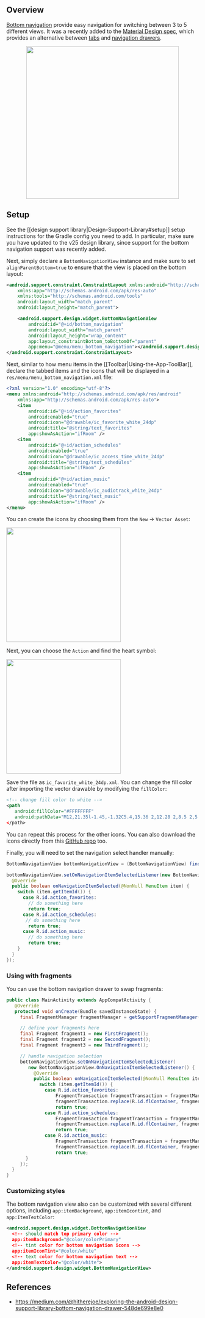 ## Overview

[Bottom navigation](https://material.google.com/components/bottom-navigation.html) provide easy navigation for switching between 3 to 5 different views.  It was a recently added to the [Material Design spec](https://material.google.com/components/bottom-navigation.html), which provides an alternative between [tabs](https://material.google.com/components/tabs.html) and [navigation drawers](https://material.google.com/patterns/navigation-drawer.html).  

<center><img src="https://imgur.com/MN4szO6.png" height="400"></center>

## Setup

See the [[design support library|Design-Support-Library#setup]] setup instructions for the Gradle config you need to add.  In particular, make sure you have updated to the v25 design library, since support for the bottom navigation support was recently added.

Next, simply declare a `BottomNavigationView` instance and make sure to set `alignParentBottom=true` to ensure that the view is placed on the bottom layout:

```xml
<android.support.constraint.ConstraintLayout xmlns:android="http://schemas.android.com/apk/res/android"
    xmlns:app="http://schemas.android.com/apk/res-auto"
    xmlns:tools="http://schemas.android.com/tools"
    android:layout_width="match_parent"
    android:layout_height="match_parent">

    <android.support.design.widget.BottomNavigationView
        android:id="@+id/bottom_navigation"
        android:layout_width="match_parent"
        android:layout_height="wrap_content"
        app:layout_constraintBottom_toBottomOf="parent"
        app:menu="@menu/menu_bottom_navigation"></android.support.design.widget.BottomNavigationView>
</android.support.constraint.ConstraintLayout>
```

Next, similar to how menu items in the [[Toolbar|Using-the-App-ToolBar]], declare the tabbed items and the icons that will be displayed in a `res/menu/menu_bottom_navigation.xml` file:

```xml
<?xml version="1.0" encoding="utf-8"?>
<menu xmlns:android="http://schemas.android.com/apk/res/android"
    xmlns:app="http://schemas.android.com/apk/res-auto">
    <item
        android:id="@+id/action_favorites"
        android:enabled="true"
        android:icon="@drawable/ic_favorite_white_24dp"
        android:title="@string/text_favorites"
        app:showAsAction="ifRoom" />
    <item
        android:id="@+id/action_schedules"
        android:enabled="true"
        android:icon="@drawable/ic_access_time_white_24dp"
        android:title="@string/text_schedules"
        app:showAsAction="ifRoom" />
    <item
        android:id="@+id/action_music"
        android:enabled="true"
        android:icon="@drawable/ic_audiotrack_white_24dp"
        android:title="@string/text_music"
        app:showAsAction="ifRoom" />
</menu>
```
You can create the icons by choosing them from the `New` -> `Vector Asset`:

<img src="https://imgur.com/j9SkJOE.png" width="300"/>

Next, you can choose the `Action` and find the heart symbol:

<img src="https://imgur.com/K6IH2kG.png" width="300"/>

Save the file as `ic_favorite_white_24dp.xml`.  You can change the fill color after importing the vector drawable by modifying the `fillColor`:

```xml
<!-- change fill color to white -->
<path
   android:fillColor="#FFFFFFFF"
   android:pathData="M12,21.35l-1.45,-1.32C5.4,15.36 2,12.28 2,8.5 2,5.42 4.42,3 7.5,3c1.74,0 3.41,0.81 4.5,2.09C13.09,3.81 14.76,3 16.5,3 19.58,3 22,5.42 22,8.5c0,3.78 -3.4,6.86 -8.55,11.54L12,21.35z"/>
</path>
```

You can repeat this process for the other icons.  You can also download the icons directly from this [GitHub repo](https://github.com/hitherejoe/BottomNavigationViewSample/tree/master/app/src/main/res/drawable.) too.

Finally, you will need to set the navigation select handler manually:

```java
BottomNavigationView bottomNavigationView = (BottomNavigationView) findViewById(R.id.bottom_navigation);

bottomNavigationView.setOnNavigationItemSelectedListener(new BottomNavigationView.OnNavigationItemSelectedListener() {
  @Override
  public boolean onNavigationItemSelected(@NonNull MenuItem item) {
    switch (item.getItemId()) {
      case R.id.action_favorites:
        // do something here
        return true;
      case R.id.action_schedules:
       // do something here
        return true;
      case R.id.action_music:
        // do something here
        return true;          
    } 
  }
});      
```

### Using with fragments

You can use the bottom navigation drawer to swap fragments:

```java
public class MainActivity extends AppCompatActivity {
   @Override
   protected void onCreate(Bundle savedInstanceState) {
     final FragmentManager fragmentManager = getSupportFragmentManager();

     // define your fragments here
     final Fragment fragment1 = new FirstFragment();
     final Fragment fragment2 = new SecondFragment();
     final Fragment fragment3 = new ThirdFragment(); 

     // handle navigation selection
     bottomNavigationView.setOnNavigationItemSelectedListener(               
        new BottomNavigationView.OnNavigationItemSelectedListener() {
          @Override
          public boolean onNavigationItemSelected(@NonNull MenuItem item) {
            switch (item.getItemId()) {
              case R.id.action_favorites:
                  FragmentTransaction fragmentTransaction = fragmentManager.beginTransaction();
                  fragmentTransaction.replace(R.id.flContainer, fragment1).commit();
                  return true;
              case R.id.action_schedules:
                  FragmentTransaction fragmentTransaction = fragmentManager.beginTransaction();
                  fragmentTransaction.replace(R.id.flContainer, fragment2).commit();
                  return true;
              case R.id.action_music:
                  FragmentTransaction fragmentTransaction = fragmentManager.beginTransaction();
                  fragmentTransaction.replace(R.id.flContainer, fragment3).commit();
                  return true;     
       }
     });
  }
}

```
### Customizing styles

The bottom navigation view also can be customized with several different options, including
`app:itemBackground`, `app:itemIcontint`, and `app:ItemTextColor`:

```xml
<android.support.design.widget.BottomNavigationView
  <!-- should match top primary color -->
  app:itemBackground="@color/colorPrimary"
  <!-- tint color for bottom navigation icons -->
  app:itemIconTint="@color/white"
  <!-- text color for bottom navigation text -->
  app:itemTextColor="@color/white">
</android.support.design.widget.BottomNavigationView>
```

## References

* <https://medium.com/@hitherejoe/exploring-the-android-design-support-library-bottom-navigation-drawer-548de699e8e0>
